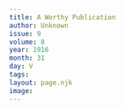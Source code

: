 ```yaml
---
title: A Worthy Publication
author: Unknown
issue: 9
volume: 8
year: 1916
month: 31
day: V
tags:
layout: page.njk
image:
---
```


